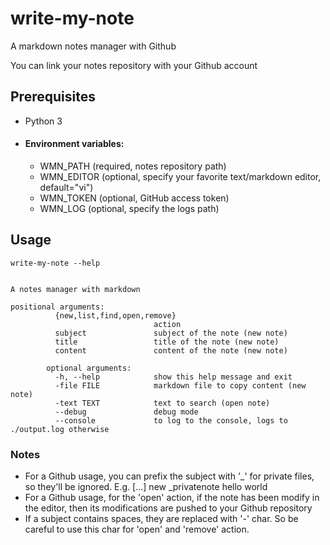 # write-my-note
A markdown notes manager with Github

You can link your notes repository with your Github account
## Prerequisites
- Python 3
- #### Environment variables:
    - WMN_PATH (required, notes repository path)
    - WMN_EDITOR (optional, specify your favorite text/markdown editor, default="vi")
    - WMN_TOKEN (optional, GitHub access token)
    - WMN_LOG (optional, specify the logs path)
## Usage
```
write-my-note --help


A notes manager with markdown

positional arguments:
          {new,list,find,open,remove}
                                action
          subject               subject of the note (new note)
          title                 title of the note (new note)
          content               content of the note (new note)

        optional arguments:
          -h, --help            show this help message and exit
          -file FILE            markdown file to copy content (new note)
          -text TEXT            text to search (open note)
          --debug               debug mode
          --console             to log to the console, logs to ./output.log otherwise
```
### Notes
- For a Github usage, you can prefix the subject with '_' for private files, so they'll be ignored.
E.g. [...] new _privatenote hello world
- For a Github usage, for the 'open' action, if the note has been modify in the editor,
then its modifications are pushed to your Github repository
- If a subject contains spaces, they are replaced with '-' char.
So be careful to use this char for 'open' and 'remove' action.